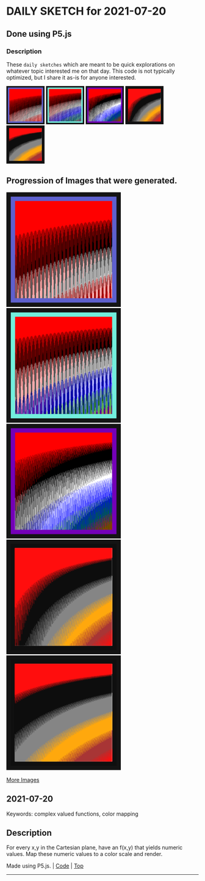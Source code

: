 # DAILY SKETCH for 2021-07-20

## Done using P5.js

### Description

These `daily sketches` which are meant to be quick explorations     on whatever topic interested me on that day. This code is not typically optimized, but I share it as-is     for anyone interested.

<img src = 'images/keep_2021-07-24-22-59-48.png' width = '100'> <img src = 'images/keep_2021-07-24-23-01-09.png' width = '100'> <img src = 'images/keep_2021-07-24-23-04-30.png' width = '100'> <img src = 'images/keep_2021-07-24-23-08-09.png' width = '100'> <img src = 'images/keep_2021-07-24-23-09-19.png' width = '100'> 

## Progression of Images that were generated.

<img src = 'images/keep_2021-07-24-22-59-48.png' width = '300'> 
<img src = 'images/keep_2021-07-24-23-01-09.png' width = '300'> 
<img src = 'images/keep_2021-07-24-23-04-30.png' width = '300'> 
<img src = 'images/keep_2021-07-24-23-08-09.png' width = '300'> 
<img src = 'images/keep_2021-07-24-23-09-19.png' width = '300'> 


[More Images](2021-07-20/images) 


 ## 2021-07-20
Keywords: complex valued functions, color mapping
 

## Description 

 For every x,y in the Cartesian plane, have an f(x,y) that yields numeric values.
 Map these numeric values to a color scale and render.
 

Made using P5.js. | [Code](2021/2021-07-20/) | [Top](#daily-sketches) 

-----

